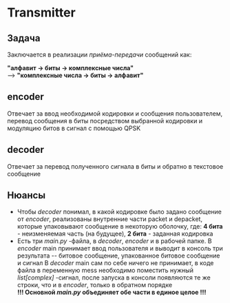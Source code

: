 # Transmitter

## Задача       
Заключается в реализации _приёма-передачи_ сообщений как:          

__"алфавит -> биты -> комплексные числа"__           
--> __"комплексные числа -> биты -> алфавит"__       

## encoder      
Отвечает за ввод необходимой кодировки и сообщения пользователем, перевод сообщения в биты посредством выбранной кодировки и модуляцию битов в сигнал с помощью QPSK        
## decoder
Отвечает за перевод полученного сигнала в биты и обратно в текстовое сообщение      
## Нюансы       
- Чтобы _decoder_ понимал, в какой кодировке было задано сообщение от _encoder_, реализованы внутренние части packet и depacket, которые упаковывают сообщение в некоторую оболочку, где:
__4 бита__ - неизменяемая часть (на будущее),
__2 бита__ - заданная кодировка     
- Есть три _main.py_ -файла, в _decoder_, _encoder_ и в рабочей папке.
В _encoder_ main принимает ввод пользователя и выводит в консоль три результата -- битовое сообщение, упакованное битовое сообщение и сигнал
В _decoder_ main сам по себе ничего не принимает, в коде файла в переменную mess необходимо поместить нужный _list[complex]_ -сигнал, после запуска в консоли появляются те же строки, что и в _encoder_, только в обратном порядке         
__!!! Основной _main.py_ объединяет обе части в единое целое !!!__